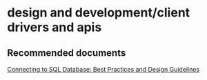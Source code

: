 <properties
	pageTitle="design and development/client drivers and apis"
	description="design and development/client drivers and apis"
	service="microsoft.sql"
	resource="servers"
	authors="aashu"
	displayOrder=""
	selfHelpType="generic"
	supportTopicIds="31980411"
	resourceTags=""
	productPesIds="13491"
	cloudEnvironments="public"
/>

# design and development/client drivers and apis

## **Recommended documents**
[Connecting to SQL Database: Best Practices and Design Guidelines](https://azure.microsoft.com/documentation/articles/sql-database-connect-central-recommendations/)
